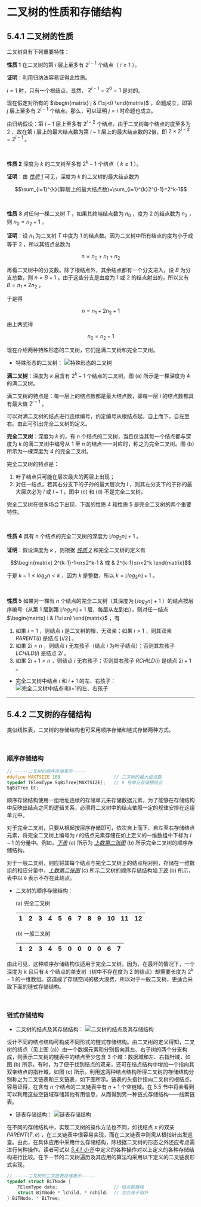 # 二叉树的性质和存储结构

## <spam id="5.4.1二叉树的性质">5.4.1 二叉树的性质</spam>

二叉树具有下列重要特性：

**<span id="性质1">性质 1</span>** 在二叉树的第 $i$ 层上至多有 $2^{i-1}$ 个结点（ $i≥1$ ）。

**证明**：利用归纳法容易证得此性质。

$i=1$ 时，只有一个根结点。显然， $2^{i-1}=2^0=1$ 是对的。

现在假定对所有的 $\begin{matrix} j & (1≤j<i) \end{matrix}$ ，命题成立，即第 $j$ 层上至多有 $2^{j-1}$ 个结点。那么，可以证明 $j=i$ 时命题也成立。

由归纳假设：第 $i-1$ 层上至多有 $2^{i-2}$ 个结点。由于二叉树每个结点的度至多为 $2$ ，故在第 $i$ 层上的最大结点数为第 $i-1$ 层上的最大结点数的2倍，即 $2\times 2^{i-2}=2^{i-1}$ 。

<br>

**<span id="性质2">性质 2</span>** 深度为 $k$ 的二叉树至多有 $2^k-1$ 个结点（ $k≥1$ ）。

**证明**：由 [*性质 1*](#性质1) 可见，深度为 $k$ 的二叉树的最大结点数为

$$\sum_{i=1}^{k}(第i层上的最大结点数)=\sum_{i=1}^{k}2^{i-1}=2^k-1$$

<br>

**性质 3** 对任何一棵二叉树 $T$ ，如果其终端结点数为 $n_0$ ，度为 $2$ 的结点数为 $n_2$ ，则 $n_0=n_2+1$ 。

**证明**：设 $n_1$ 为二叉树 $T$ 中度为 $1$ 的结点数。因为二叉树中所有结点的度均小于或等于 $2$ ，所以其结点总数为

$$n=n_0+n_1+n_2$$

再看二叉树中的分支数。除了根结点外，其余结点都有一个分支进入，设 $B$ 为分支总数，则 $n=B+1$ 。由于这些分支是由度为 $1$ 或 $2$ 的结点射出的，所以又有 $B=n_1+2n_2$ 。

于是得

$$n=n_1+2n_2+1$$

由上两式得

$$n_0=n_2+1$$

现在介绍两种特殊形态的二叉树，它们是满二叉树和完全二叉树。

- <spam id="特殊形态的二叉树">特殊形态的二叉树</spam>：
  ![特殊形态的二叉树](img/特殊形态的二叉树.jpg "特殊形态的二叉树")

**满二叉树**：深度为 $k$ 且含有 $2^k-1$ 个结点的二叉树。图 (a) 所示是一棵深度为 $4$ 的满二叉树。

满二叉树的特点是：每一层上的结点数都是最大结点数，即每一层 $i$ 的结点数都具有最大值 $2^{i-1}$ 。

可以对满二叉树的结点进行连续编号，约定编号从根结点起，自上而下，自左至右。由此可引出完全二叉树的定义。

**完全二叉树**：深度为 $k$ 的，有 $n$ 个结点的二叉树，当且仅当其每一个结点都与深度为 $k$ 的满二叉树中编号从 $1$ 至 $n$ 的结点一一对应时，称之为完全二叉树。图 (b) 所示为一棵深度为 $4$ 的完全二叉树。

完全二叉树的特点是：
1. 叶子结点只可能在层次最大的两层上出现；
2. 对任一结点，若其右分支下的子孙的最大层次为 $l$ ，则其左分支下的子孙的最大层次必为 $l$ 或 $l+1$ 。图中 (c) 和 (d) 不是完全二叉树。

完全二叉树在很多场合下出现，下面的性质 4 和性质 5 是完全二叉树的两个重要特性。

<br>

**性质 4** 具有 $n$ 个结点的完全二叉树的深度为 $\left \lfloor log_2n \right \rfloor +1$ 。

**证明**：假设深度为 $k$ ，则根据 [*性质 2*](#性质2) 和完全二叉树的定义有

$$\begin{matrix} 2^{k-1}-1<n≤2^k-1 & 或 & 2^{k-1}≤n<2^k \end{matrix}$$

于是 $k-1≤log_2n<k$ ，因为 $k$ 是整数，所以 $k=\left \lfloor log_2n \right \rfloor +1$ 。

<br>

**性质 5** 如果对一棵有 $n$ 个结点的完全二叉树（其深度为 $\left \lfloor log_2n \right \rfloor+1$ ）的结点按层序编号（从第 $1$ 层到第 $\left \lfloor log_2n \right \rfloor+1$ 层，每层从左到右），则对任一结点 $\begin{matrix} i & (1≤i≤n) \end{matrix}$ ，有

1. 如果 $i=1$ ，则结点 $i$ 是二叉树的根，无双亲；如果 $i>1$ ，则其双亲 $PARENT(i)$ 是结点 $\left \lfloor i/2 \right \rfloor$ 。
2. 如果 $2i>n$ ，则结点 $i$ 无左孩子（结点 $i$ 为叶子结点）；否则其左孩子 $LCHILD(i)$ 是结点 $2i$ 。
3. 如果 $2i+1>n$ ，则结点 $i$ 无右孩子；否则其右孩子 $RCHILD(i)$ 是结点 $2i+1$ 。

- 完全二叉树中结点 $i$ 和 $i+1$ 的左、右孩子：
  ![完全二叉树中结点i和i+1的左、右孩子](img/完全二叉树中结点i和i+1的左、右孩子.jpg "完全二叉树中结点i和i+1的左、右孩子")


---


## 5.4.2 二叉树的存储结构
类似线性表，二叉树的存储结构也可采用顺序存储和链式存储两种方式。

<br>

### 顺序存储结构

```cpp
// -----二叉树的顺序存储表示-----
#define MAXTSIZE 100                    // 二叉树的最大结点数
typedef TElemType SqBiTree[MAXTSIZE];   // 0 号单元存储根结点
SqBiTree bt;
```
顺序存储结构使用一组地址连续的存储单元来存储数据元素，为了能够在存储结构中反映出结点之间的逻辑关系，必须将二叉树中的结点依照一定的规律安排在这组单元中。

对于完全二叉树，只要从根起按层序存储即可，依次自上而下、自左至右存储结点元素，将完全二叉树上编号为 $i$ 的结点元素存储在如上定义的一维数组中下标为 $i-1$ 的分量中。例如，[*下表*](#二叉树的顺序存储结构) (a) 所示为 [*上数第二张图*](#特殊形态的二叉树) (b) 所示完全二叉树的顺序存储结构。

对于一般二叉树，则应将其每个结点与完全二叉树上的结点相对照，存储在一维数组的相应分量中，[*上数第二张图*](#特殊形态的二叉树) (c) 所示二叉树的顺序存储结构如[*下表*](#二叉树的顺序存储结构) (b) 所示，表中以 `0` 表示不存在此结点。

- <spam id="二叉树的顺序存储结构">二叉树的顺序存储结构</spam>：
  
  (a) 完全二叉树

  | 1 | 2 | 3 | 4 | 5 | 6 | 7 | 8 | 9 | 10 | 11 | 12 |
  |:-:|:-:|:-:|:-:|:-:|:-:|:-:|:-:|:-:|:--:|:--:|:--:|

  (b) 一般二叉树

  | 1 | 2 | 3 | 4 | 5 | 0 | 0 | 0 | 0 | 6 | 7 |
  |:-:|:-:|:-:|:-:|:-:|:-:|:-:|:-:|:-:|:-:|:-:|

由此可见，这种顺序存储结构仅适用于完全二叉树。因为，在最坏的情况下，一个深度为 $k$ 且只有 $k$ 个结点的单支树（树中不存在度为 $2$ 的结点）却需要长度为 $2^k-1$ 的一维数组。这造成了存储空间的极大浪费，所以对于一般二叉树，更适合采取下面的链式存储结构。

<br>

### 链式存储结构

- 二叉树的结点及其存储结构：
  ![二叉树的结点及其存储结构](img/二叉树的结点及其存储结构.jpg "二叉树的结点及其存储结构")

设计不同的结点结构可构成不同形式的链式存储结构。由二叉树的定义得知，二叉树的结点（见上图 (a)）由一个数据元素和分别指向其左、右子树的两个分支构成，则表示二叉树的链表中的结点至少包含 3 个域：数据域和左、右指针域，如图 (b) 所示。有时，为了便于找到结点的双亲，还可在结点结构中增加一个指向其双亲结点的指针域，如图 (c) 所示。利用这两种结点结构所得二叉树的存储结构分别称之为二叉链表和三叉链表，如下图所示。链表的头指针指向二叉树的根结点。容易证得，在含有 $n$ 个结点的二叉链表中有 $n+1$ 个空链域。在 5.5 节中将会看到可以利用这些空链域存储其他有用信息，从而得到另一种链式存储结构——线索链表。

- 链表存储结构：
  ![链表存储结构](img/链表存储结构.jpg "链表存储结构")

在不同的存储结构中，实现二叉树的操作方法也不同，如找结点 $x$ 的双亲 $PARENT(T,e)$ ，在三叉链表中很容易实现，而在二叉链表中则需从根指针出发巡查。由此，在具体应用中采用什么存储结构，除根据二叉树的形态之外还应考虑需进行何种操作。读者可试以 [*5.4.1 小节*](#5.4.1二叉树的性质) 中定义的各种操作对以上定义的各种存储结构进行比较。在下一节的二叉树遍历及其应用的算法均采用以下定义的二叉链表形式实现。

```cpp
// -----二叉树的二叉链表存储表示-----
typedef struct BiTNode {
    TElemType data;                     // 结点数据域
    struct BiTNode * lchild, * rchild;  // 左右孩子指针
} BiTNode, * BiTree;
```
